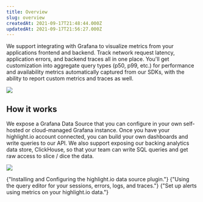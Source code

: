 ```yaml
---
title: Overview
slug: overview
createdAt: 2021-09-17T21:48:44.000Z
updatedAt: 2021-09-17T21:56:27.000Z
---
```


We support integrating with Grafana to visualize metrics from your applications frontend and backend.
Track network request latency, application errors, and backend traces all in one place. You'll get customization
into aggregate query types (p50, p99, etc.) for performance and availability metrics automatically captured from
our SDKs, with the ability to report custom metrics and traces as well.

![](/images/docs/grafana/grafana.png)

## How it works

We expose a Grafana Data Source that you can configure in your own self-hosted or cloud-managed Grafana instance.
Once you have your highlight.io account connected, you can build your own dashboards and write queries to our
API. We also support exposing our backing analytics data store, ClickHouse, so that your team can write
SQL queries and get raw access to slice / dice the data.

![](/images/docs/grafana/grafana-zoom.png)

<DocsCardGroup>
    <DocsCard title="Setup"  href="./2_setup.md">
        {"Installing and Configuring the highlight.io data source plugin."}
    </DocsCard>
    <DocsCard title="Visualizations"  href="./3_dashboards.md">
        {"Using the query editor for your sessions, errors, logs, and traces."}
    </DocsCard>
    <DocsCard title="Alerting"  href="./4_alerts.md">
        {"Set up alerts using metrics on your highlight.io data."}
    </DocsCard>
</DocsCardGroup>
